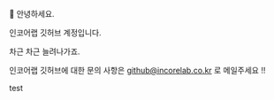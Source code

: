 👋 안녕하세요. 

인코어랩 깃허브 계정입니다.

차근 차근 늘려나가죠.

인코어랩 깃허브에 대한 문의 사항은 github@incorelab.co.kr 로 메일주세요 !!

test


